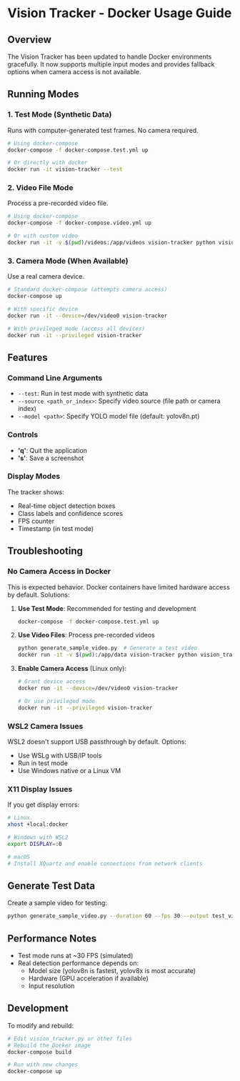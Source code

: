# Vision Tracker - Docker Usage Guide

## Overview
The Vision Tracker has been updated to handle Docker environments gracefully. It now supports multiple input modes and provides fallback options when camera access is not available.

## Running Modes

### 1. Test Mode (Synthetic Data)
Runs with computer-generated test frames. No camera required.

```bash
# Using docker-compose
docker-compose -f docker-compose.test.yml up

# Or directly with docker
docker run -it vision-tracker --test
```

### 2. Video File Mode
Process a pre-recorded video file.

```bash
# Using docker-compose
docker-compose -f docker-compose.video.yml up

# Or with custom video
docker run -it -v $(pwd)/videos:/app/videos vision-tracker python vision_tracker.py --source /app/videos/your_video.mp4
```

### 3. Camera Mode (When Available)
Use a real camera device.

```bash
# Standard docker-compose (attempts camera access)
docker-compose up

# With specific device
docker run -it --device=/dev/video0 vision-tracker

# With privileged mode (access all devices)
docker run -it --privileged vision-tracker
```

## Features

### Command Line Arguments
- `--test`: Run in test mode with synthetic data
- `--source <path_or_index>`: Specify video source (file path or camera index)
- `--model <path>`: Specify YOLO model file (default: yolov8n.pt)

### Controls
- **'q'**: Quit the application
- **'s'**: Save a screenshot

### Display Modes
The tracker shows:
- Real-time object detection boxes
- Class labels and confidence scores
- FPS counter
- Timestamp (in test mode)

## Troubleshooting

### No Camera Access in Docker
This is expected behavior. Docker containers have limited hardware access by default. Solutions:

1. **Use Test Mode**: Recommended for testing and development
   ```bash
   docker-compose -f docker-compose.test.yml up
   ```

2. **Use Video Files**: Process pre-recorded videos
   ```bash
   python generate_sample_video.py  # Generate a test video
   docker run -it -v $(pwd):/app/data vision-tracker python vision_tracker.py --source /app/data/sample_video.mp4
   ```

3. **Enable Camera Access** (Linux only):
   ```bash
   # Grant device access
   docker run -it --device=/dev/video0 vision-tracker
   
   # Or use privileged mode
   docker run -it --privileged vision-tracker
   ```

### WSL2 Camera Issues
WSL2 doesn't support USB passthrough by default. Options:
- Use WSLg with USB/IP tools
- Run in test mode
- Use Windows native or a Linux VM

### X11 Display Issues
If you get display errors:

```bash
# Linux
xhost +local:docker

# Windows with WSL2
export DISPLAY=:0

# macOS
# Install XQuartz and enable connections from network clients
```

## Generate Test Data

Create a sample video for testing:

```bash
python generate_sample_video.py --duration 60 --fps 30 --output test_video.mp4
```

## Performance Notes

- Test mode runs at ~30 FPS (simulated)
- Real detection performance depends on:
  - Model size (yolov8n is fastest, yolov8x is most accurate)
  - Hardware (GPU acceleration if available)
  - Input resolution

## Development

To modify and rebuild:

```bash
# Edit vision_tracker.py or other files
# Rebuild the Docker image
docker-compose build

# Run with new changes
docker-compose up
```